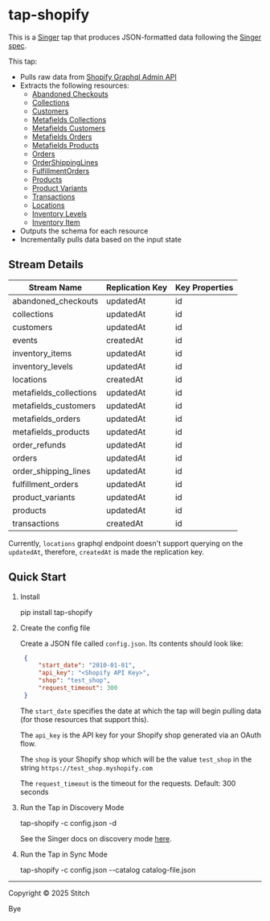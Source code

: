 # tap-shopify

This is a [Singer](https://singer.io) tap that produces JSON-formatted data
following the [Singer
spec](https://github.com/singer-io/getting-started/blob/master/SPEC.md).

This tap:

- Pulls raw data from [Shopify Graphql Admin API](https://shopify.dev/docs/api/admin-graphql/latest)
- Extracts the following resources:
  - [Abandoned Checkouts](https://shopify.dev/docs/api/admin-graphql/latest/queries/abandonedcheckouts)
  - [Collections](https://shopify.dev/docs/api/admin-graphql/latest/queries/collections)
  - [Customers](https://shopify.dev/docs/api/admin-graphql/latest/queries/customers)
  - [Metafields Collections](https://shopify.dev/docs/api/admin-graphql/latest/queries/collections)
  - [Metafields Customers](https://shopify.dev/docs/api/admin-graphql/latest/queries/customers)
  - [Metafields Orders](https://shopify.dev/docs/api/admin-graphql/latest/queries/orders)
  - [Metafields Products](https://shopify.dev/docs/api/admin-graphql/latest/queries/products)
  - [Orders](https://shopify.dev/docs/api/admin-graphql/latest/queries/orders)
  - [OrderShippingLines](https://shopify.dev/docs/api/admin-graphql/latest/objects/ShippingLine)
  - [FulfillmentOrders](https://shopify.dev/docs/api/admin-graphql/latest/queries/fulfillmentorders)
  - [Products](https://shopify.dev/docs/api/admin-graphql/latest/queries/products)
  - [Product Variants](https://shopify.dev/docs/api/admin-graphql/latest/queries/productVariants)
  - [Transactions](https://shopify.dev/docs/api/admin-graphql/latest/queries/orders)
  - [Locations](https://shopify.dev/docs/api/admin-graphql/latest/queries/locations)
  - [Inventory Levels](https://shopify.dev/docs/api/admin-graphql/latest/queries/inventorylevel)
  - [Inventory Item](https://shopify.dev/docs/api/admin-graphql/latest/queries/inventoryitems)
- Outputs the schema for each resource
- Incrementally pulls data based on the input state

## Stream Details

| Stream Name            | Replication Key | Key Properties |
|------------------------|----------------|---------------|
| abandoned_checkouts    | updatedAt      | id            |
| collections            | updatedAt      | id            |
| customers              | updatedAt      | id            |
| events                 | createdAt      | id            |
| inventory_items        | updatedAt      | id            |
| inventory_levels       | updatedAt      | id            |
| locations              | createdAt      | id            |
| metafields_collections  | updatedAt      | id            |
| metafields_customers   | updatedAt      | id            |
| metafields_orders      | updatedAt      | id            |
| metafields_products    | updatedAt      | id            |
| order_refunds         | updatedAt      | id            |
| orders                 | updatedAt      | id            |
| order_shipping_lines   | updatedAt      | id            |
| fulfillment_orders     | updatedAt      | id            |
| product_variants      | updatedAt      | id            |
| products               | updatedAt      | id            |
| transactions           | createdAt      | id            |

Currently, `locations` graphql endpoint doesn't support querying on the `updatedAt`, therefore, `createdAt` is made the replication key.

## Quick Start

1. Install

    pip install tap-shopify

2. Create the config file

   Create a JSON file called `config.json`. Its contents should look like:

   ```json
    {
        "start_date": "2010-01-01",
        "api_key": "<Shopify API Key>",
        "shop": "test_shop",
        "request_timeout": 300
    }
    ```

   The `start_date` specifies the date at which the tap will begin pulling data
   (for those resources that support this).

   The `api_key` is the API key for your Shopify shop generated via an OAuth flow.

   The `shop` is your Shopify shop which will be the value `test_shop` in the string `https://test_shop.myshopify.com`

    The `request_timeout` is the timeout for the requests. Default: 300 seconds

4. Run the Tap in Discovery Mode

    tap-shopify -c config.json -d

   See the Singer docs on discovery mode
   [here](https://github.com/singer-io/getting-started/blob/master/docs/DISCOVERY_MODE.md#discovery-mode).

5. Run the Tap in Sync Mode

    tap-shopify -c config.json --catalog catalog-file.json

---

Copyright &copy; 2025 Stitch

Bye
